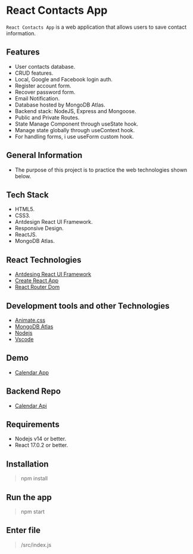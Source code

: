 # React Contacts App

`React Contacts App` is a web application that allows users to save contact information.

## Features

- User contacts database. 
- CRUD features.
- Local, Google and Facebook login auth.
- Register account form.
- Recover password form.
- Email Notification.
- Database hosted by MongoDB Atlas.
- Backend stack: NodeJS, Express and Mongoose.
- Public and Private Routes.
- State Manage Component through useState hook.
- Manage state globally through useContext hook.
- For handling forms, i use useForm custom hook.

## General Information

- The purpose of this project is to practice the web technologies shown below.

## Tech Stack

- HTML5.
- CSS3.
- Antdesign React UI Framework.
- Responsive Design.
- ReactJS.
- MongoDB Atlas.

## React Technologies

- [Antdesing React UI Framework](https://ant.design/)
- [Create React App](https://create-react-app.dev/)
- [React Router Dom](https://v5.reactrouter.com/web/guides/quick-start)

## Development tools and other Technologies

- [Animate.css](https://animate.style/)
- [MongoDB Atlas](https://www.mongodb.com/atlas/database)
- [Nodejs](https://nodejs.org/en/)
- [Vscode](https://code.visualstudio.com/)

## Demo

- [Calendar App](https://contacts-app-njca.netlify.app/)

## Backend Repo

- [Calendar Api](https://github.com/nca1478/react-contacts-api)

## Requirements

- Nodejs v14 or better.
- React 17.0.2 or better.

## Installation

> npm install

## Run the app

> npm start

## Enter file

> /src/index.js

